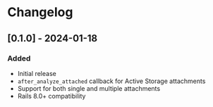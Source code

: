 # Changelog

## [0.1.0] - 2024-01-18

### Added
- Initial release
- `after_analyze_attached` callback for Active Storage attachments
- Support for both single and multiple attachments
- Rails 8.0+ compatibility 